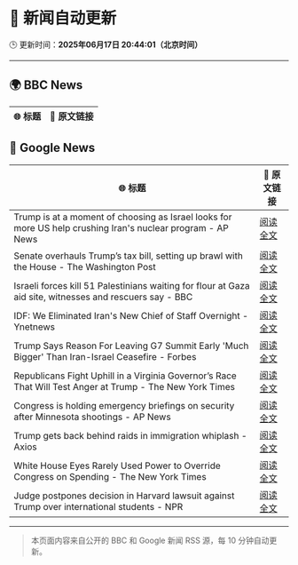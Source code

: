 # 🧠 新闻自动更新

🕒 更新时间：**2025年06月17日 20:44:01（北京时间）**

---

## 🌍 BBC News

| 🌐 标题 | 🔗 原文链接 |
|--------|-------------|

## 📰 Google News

| 🌐 标题 | 🔗 原文链接 |
|--------|-------------|
| Trump is at a moment of choosing as Israel looks for more US help crushing Iran's nuclear program - AP News | [阅读全文](https://news.google.com/rss/articles/CBMikgFBVV95cUxNdnY0OUI3bkUwRFRvTVBIT1RmTUx4enFZby1SYTdyazl5SWtfUEJnYWFHemN6dmRnNXVSY3N2SUhueEdvSU5WbjZjX0NKay13ckRpc1g2aGt4WC1nancyaHBBVUllY0J5YXNlUXZEYTJfWVNiZ1NWeGRaeWRuNkJQa3NNdHNXbHM3bktQNjQxOWNCUQ?oc=5) |
| Senate overhauls Trump’s tax bill, setting up brawl with the House - The Washington Post | [阅读全文](https://news.google.com/rss/articles/CBMipAFBVV95cUxNZmZ1OTZ5TVRnLWNwTlh2ZGxpYjl0QWxmc0JOcUo1SG9YVDdHbmRKdHhyeDdGZElVZmgyeTlINm0wSzh0SlBqdi1TRUsxZjdaRzA2a0JJZ1AtdEp0SmpsR0hEaGg2eHhxVHJiRm9KV3hwZ3RiZVNKVjJVUi02SmNqanFZU2RnWXNIOUxCYVdRc2xiT2JMR1d5emk5RGJqSWRXYmNMRA?oc=5) |
| Israeli forces kill 51 Palestinians waiting for flour at Gaza aid site, witnesses and rescuers say - BBC | [阅读全文](https://news.google.com/rss/articles/CBMiWkFVX3lxTFB0ajBFcGJESGZmYmUtZERCcTdxTmZuS3l0RENOTDRZWjdrVm1DZ2lUVm9DRjBoQ0tLbk54MEF6UlhkYlBUWUFPVmxNa1lPcW1rZXh5cWhXME1qd9IBX0FVX3lxTE1tTWhOc2dHalJudW9yOUhuZWgweGkwalJIRkVHU0pUV0hPaEhvU2VaZkZxX1FDS1IxdDQ2X0hzcUtCNDh2Q3E2SkVvZ0dScHh5M3d0clhNVHdoS0xodWZz?oc=5) |
| IDF: We Eliminated Iran's New Chief of Staff Overnight - Ynetnews | [阅读全文](https://news.google.com/rss/articles/CBMiVEFVX3lxTE1DM21TRXZqRjI2LXhkRDZaNHZ5N2ZKVjFmNE5JclliUHJYTmdzVlBkTW0zX0UwMDF4SkhDa3RLck1BZF9QalJCdnRiUFdKQzZUZEZMSA?oc=5) |
| Trump Says Reason For Leaving G7 Summit Early 'Much Bigger' Than Iran-Israel Ceasefire - Forbes | [阅读全文](https://news.google.com/rss/articles/CBMi9AFBVV95cUxOdHlSbjUxOHRNVnF1U3NWMXlvVUtueXJnLUFPd2lxMml6TWJZNGdkUHRmZG56WG91UElfTjY2cGpXRnFsOUFhaXR4NVF6QTMtUnFfa1pHR3E5X1lTVFc4STdua0FNZEhhaThWczNtMnROZlpSbUJEYlRtQVozT3Z2X1o0NGFtWFl3T09kbVo2Mk9mQTFYaDBMdGl3bnIyeDViRGJhNENRYktrSndEb3liOEZ0ZWxKdlpGMExSZHpoRUJvM2xCU3VoSk5GSGt4OFA5VHVYNlVLYXlBLU4wcUpmSzh6YkdBVE5XMGV2TkNaay1mMHFX?oc=5) |
| Republicans Fight Uphill in a Virginia Governor’s Race That Will Test Anger at Trump - The New York Times | [阅读全文](https://news.google.com/rss/articles/CBMiowFBVV95cUxPMTJNa1dDNXBQYndkS0J0ZURGWXNDdjRjMzJRUU9qb3QtT01WM3BRU1dTN2xCOXZRcFJycmxnd0lSNDVSYlo1TVVIbGV5ajU3RXhJcW5vZmwweGswa2s0WnVtLUphS3NPN3lYNkZURXc1UXhGc2h0V2JzbzItVUpUcGVLLUxNaVRYNVdfNEhfakFSVUVfN3hrOFV4NXFvc3d5NkxB?oc=5) |
| Congress is holding emergency briefings on security after Minnesota shootings - AP News | [阅读全文](https://news.google.com/rss/articles/CBMipwFBVV95cUxOMG5SbFZmZm1MQkxmanZ0ZURQb05HQlg0b2NkSFRvVFpDZ1FJclZJakRFNzJnMGtUQmRNbFVtNVlRbGI2MGlINm1FSEcxU3VTc2xnempRWTRoSEoxamNlX0FWSXl6cTBSaG1IQnZ1ckp3YzUtN25seW1BemlIUFVjekRRS0p5UXItcDg3ZDBtb0VrZDRMSjVCc3VNMk95cUd3dWMwV201NA?oc=5) |
| Trump gets back behind raids in immigration whiplash - Axios | [阅读全文](https://news.google.com/rss/articles/CBMic0FVX3lxTE9DWU9zcDJ2SmpZMk9QQldqTUZKdGVFS0xmNHB0VjQxaWllRnFsQ3YzZzA3aDBrVndtbnJHQnMxVFBGSE9xdDB3WDhVelRCREU1ZWFhX2NfR0VxUkZwV3lKM0ZrRG0td3l4cGdPNThyRm40SG8?oc=5) |
| White House Eyes Rarely Used Power to Override Congress on Spending - The New York Times | [阅读全文](https://news.google.com/rss/articles/CBMimAFBVV95cUxQLVNBcmw2cWg1Tm9jYmxWV1RGZGZjYXRwSkR3MWlmQVpFUUtmSnp0N0I4alpKQjU4ZUpkR3I2QUU5NDgxcXVIOHBObXFwU1p5YUlTY2FVUEJtdE4wQ1lNa0EtQzhNbEFwekRkZUkzNlNXUnBfbHNObjUxLW1WWWRKQjFncUl0azBKVDd4em0tZHZ4V2k4enp0NA?oc=5) |
| Judge postpones decision in Harvard lawsuit against Trump over international students - NPR | [阅读全文](https://news.google.com/rss/articles/CBMilgFBVV95cUxQVVBhVS1GN1NQVGpNSmszZEwxY1NLQXFoVFZ0cWlrenpuZ1Z6SDBYellJMTh5bGxXOUhBaXBzcEhVemVxYm56alpxS1AyUnpSbUlSRE80bTV6Rm9nR2syRGVwaDVDRS1qbm5nUFV3eFBRS0VaNnlwVmxhdHJIZ0tVcTZBUWt6Wno1MDctWVRxa1hrMnlscWc?oc=5) |

---
> 本页面内容来自公开的 BBC 和 Google 新闻 RSS 源，每 10 分钟自动更新。